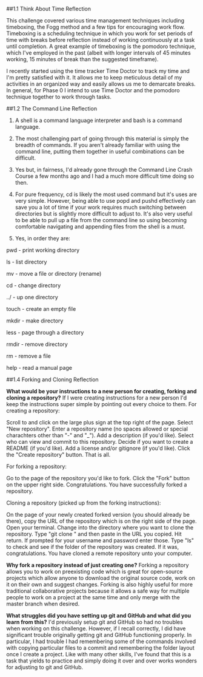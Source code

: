 ##1.1 Think About Time Reflection

This challenge covered various time management techniques including timeboxing, the Fogg method and a few tips for encouraging work flow. Timeboxing is a scheduling technique in which you work for set periods of time with breaks before reflection instead of working continuously at a task until completion. A great example of timeboxing is the pomodoro technique, which I've employed in the past (albeit with longer intervals of 45 minutes working, 15 minutes of break than the suggested timeframe). 

I recently started using the time tracker Time Doctor to track my time and I'm pretty satisfied with it. It allows me to keep meticulous detail of my activities in an organized way and easily allows us me to demarcate breaks. In general, for Phase 0 I intend to use Time Doctor and the pomodoro technique together to work through tasks.

##1.2 The Command Line Reflection

1. A shell is a command language interpreter and bash is a command language.

2. The most challenging part of going through this material is simply the breadth of commands. If you aren't already familiar with using the command line, putting them together in useful combinations can be difficult.

3. Yes but, in fairness, I'd already gone through the Command Line Crash Course a few months ago and I had a much more difficult time doing so then.

4. For pure frequency, cd is likely the most used command but it's uses are very simple. However, being able to use popd and pushd effectively can save you a lot of time if your work requires much switching between directories but is slightly more difficult to adjust to. It's also very useful to be able to pull up a file from the command line so using becoming comfortable navigating and appending files from the shell is a must.

5. Yes, in order they are:

pwd - print working directory

ls - list directory

mv - move a file or directory (rename)

cd - change directory

../ - up one directory

touch - create an empty file

mkdir - make directory

less - page through a directory

rmdir - remove directory

rm - remove a file

help - read a manual page

##1.4 Forking and Cloning Reflection

**What would be your instructions to a new person for creating, forking and cloning a repository?**
If I were creating instructions for a new person I'd keep the instructions super simple by pointing out every choice to them. For creating a repository:

Scroll to and click on the large plus sign at the top right of the page.
Select "New repository".
Enter a repository name (no spaces allowed or special charachters other than "-" and "_").
Add a description (if you'd like).
Select who can view and commit to this repository.
Decide if you want to create a README (if you'd like).
Add a license and/or gitignore (if you'd like).
Click the "Create repository" button.
That is all.

For forking a repository:

Go to the page of the repository you'd like to fork.
Click the "Fork" button on the upper right side.
Congratulations. You have successfully forked a repository.

Cloning a repository (picked up from the forking instructions):

On the page of your newly created forked version (you should already be there),  copy the URL of the repository which is on the right side of the page.
Open your terminal.
Change into the directory where you want to clone the repository.
Type "git clone " and then paste in the URL you copied.
Hit return.
If prompted for your username and password enter those.
Type "ls" to check and see if the folder of the repository was created.
If it was, congratulations. You have cloned a remote repository unto your computer.

**Why fork a repository instead of just creating one?**
Forking a repository allows you to work on preexisting code which is great for open-source projects which allow anyone to download the original source code, work on it on their own and suggest changes. Forking is also highly useful for more traditional collaborative projects because it allows a safe way for multiple people to work on a project at the same time and only merge with the master branch when desired.

**What struggles did you have setting up git and GitHub and what did you learn from this?**
I'd previously setup git and GitHub so had no troubles when working on this challenge. However, if I recall correctly, I did have significant trouble originally getting git and GitHub functioning properly. In particular, I had trouble I had remembering some of the commands involved with copying particular files to a commit and remembering the folder layout once I create a project. Like with many other skills, I've found that this is a task that yields to practice and simply doing it over and over works wonders for adjusting to git and GitHub.